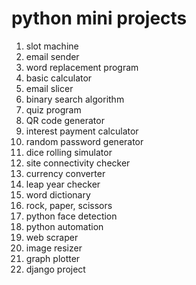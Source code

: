 # python mini projects
1. slot machine
2. email sender
3. word replacement program
4. basic calculator
5. email slicer
6. binary search algorithm
7. quiz program
8. QR code generator
9. interest payment calculator
10. random password generator
11. dice rolling simulator
12. site connectivity checker
13. currency converter
14. leap year checker
15. word dictionary
16. rock, paper, scissors
17. python face detection
18. python automation
19. web scraper
20. image resizer
21. graph plotter
22. django project
